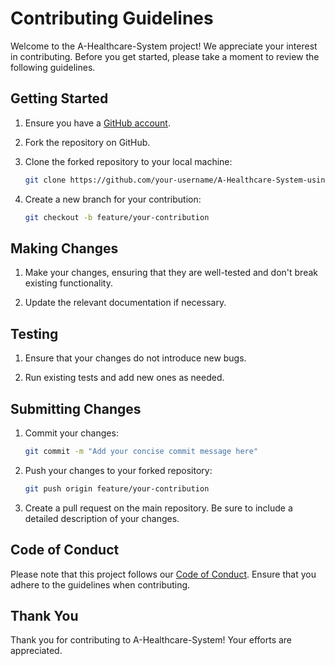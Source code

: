 # Contributing Guidelines

Welcome to the A-Healthcare-System project! We appreciate your interest in contributing. Before you get started, please take a moment to review the following guidelines.

## Getting Started

1. Ensure you have a [GitHub account](https://github.com/signup).

2. Fork the repository on GitHub.

3. Clone the forked repository to your local machine:

   ```bash
   git clone https://github.com/your-username/A-Healthcare-System-using-Machine-Learning-Techniques-for-Disease-Prediction-with-Chatbot-Assistance.git
   ```

4. Create a new branch for your contribution:

   ```bash
   git checkout -b feature/your-contribution
   ```

## Making Changes

1. Make your changes, ensuring that they are well-tested and don't break existing functionality.

2. Update the relevant documentation if necessary.

## Testing

1. Ensure that your changes do not introduce new bugs.

2. Run existing tests and add new ones as needed.

## Submitting Changes

1. Commit your changes:

   ```bash
   git commit -m "Add your concise commit message here"
   ```

2. Push your changes to your forked repository:

   ```bash
   git push origin feature/your-contribution
   ```

3. Create a pull request on the main repository. Be sure to include a detailed description of your changes.

## Code of Conduct

Please note that this project follows our [Code of Conduct](CODE_OF_CONDUCT.md). Ensure that you adhere to the guidelines when contributing.

## Thank You

Thank you for contributing to A-Healthcare-System! Your efforts are appreciated.
